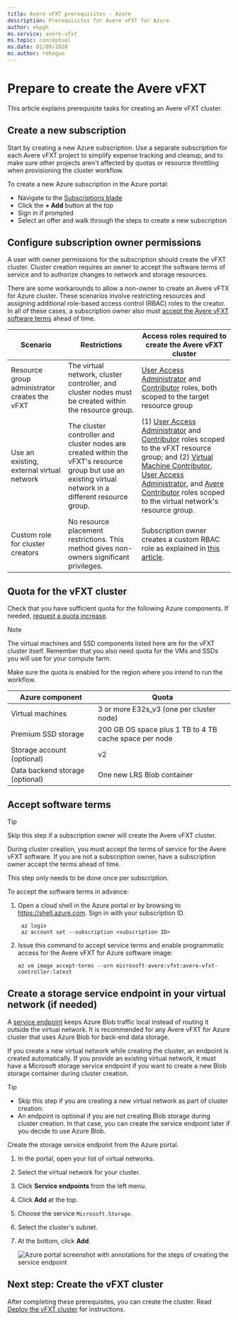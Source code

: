 ```yaml
---
title: Avere vFXT prerequisites - Azure
description: Prerequisites for Avere vFXT for Azure
author: ekpgh
ms.service: avere-vfxt
ms.topic: conceptual
ms.date: 01/09/2020
ms.author: rohogue
---
```


# Prepare to create the Avere vFXT

This article explains prerequisite tasks for creating an Avere vFXT cluster.

## Create a new subscription

Start by creating a new Azure subscription. Use a separate subscription for each Avere vFXT project to simplify expense tracking and cleanup, and to make sure other projects aren't affected by quotas or resource throttling when provisioning the cluster workflow.

To create a new Azure subscription in the Azure portal:

* Navigate to the [Subscriptions blade](https://ms.portal.azure.com/#blade/Microsoft_Azure_Billing/SubscriptionsBlade)
* Click the **+ Add** button at the top
* Sign in if prompted
* Select an offer and walk through the steps to create a new subscription

## Configure subscription owner permissions

A user with owner permissions for the subscription should create the vFXT cluster. Cluster creation requires an owner to accept the software terms of service and to authorize changes to network and storage resources.

There are some workarounds to allow a non-owner to create an Avere vFTX for Azure cluster. These scenarios involve restricting resources and assigning additional role-based access control (RBAC) roles to the creator. In all of these cases, a subscription owner also must [accept the Avere vFXT software terms](#accept-software-terms) ahead of time.

| Scenario | Restrictions | Access roles required to create the Avere vFXT cluster |
|----------|--------|-------|
| Resource group administrator creates the vFXT | The virtual network, cluster controller, and cluster nodes must be created within the resource group. | [User Access Administrator](../role-based-access-control/built-in-roles.md#user-access-administrator) and [Contributor](../role-based-access-control/built-in-roles.md#contributor) roles, both scoped to the target resource group |
| Use an existing, external virtual network | The cluster controller and cluster nodes are created within the vFXT's resource group but use an existing virtual network in a different resource group. | (1) [User Access Administrator](../role-based-access-control/built-in-roles.md#user-access-administrator) and [Contributor](../role-based-access-control/built-in-roles.md#contributor) roles scoped to the vFXT resource group; and (2) [Virtual Machine Contributor](../role-based-access-control/built-in-roles.md#virtual-machine-contributor), [User Access Administrator](../role-based-access-control/built-in-roles.md#user-access-administrator), and [Avere Contributor](../role-based-access-control/built-in-roles.md#avere-contributor) roles scoped to the virtual network's resource group. |
| Custom role for cluster creators | No resource placement restrictions. This method gives non-owners significant privileges. | Subscription owner creates a custom RBAC role as explained in [this article](avere-vfxt-non-owner.md). |

## Quota for the vFXT cluster

Check that you have sufficient quota for the following Azure components. If needed, [request a quota increase](https://docs.microsoft.com/azure/azure-supportability/resource-manager-core-quotas-request).

> [!NOTE]
> The virtual machines and SSD components listed here are for the vFXT cluster itself. Remember that you also need quota for the VMs and SSDs you will use for your compute farm.
>
> Make sure the quota is enabled for the region where you intend to run the workflow.

|Azure component|Quota|
|----------|-----------|
|Virtual machines|3 or more E32s_v3 (one per cluster node) |
|Premium SSD storage|200 GB OS space plus 1 TB to 4 TB cache space per node |
|Storage account (optional) |v2|
|Data backend storage (optional) |One new LRS Blob container |
<!-- this table also appears in the overview - update it there if updating here -->

## Accept software terms

> [!TIP]
> Skip this step if a subscription owner will create the Avere vFXT cluster.

During cluster creation, you must accept the terms of service for the Avere vFXT software. If you are not a subscription owner, have a subscription owner accept the terms ahead of time.

This step only needs to be done once per subscription.

To accept the software terms in advance:

1. Open a cloud shell in the Azure portal or by browsing to <https://shell.azure.com>. Sign in with your subscription ID.

   ```azurecli
    az login​
    az account set --subscription <subscription ID>
   ```

1. Issue this command to accept service terms and enable programmatic access for the Avere vFXT for Azure software image:

   ```azurecli
   az vm image accept-terms --urn microsoft-avere:vfxt:avere-vfxt-controller:latest
   ```

## Create a storage service endpoint in your virtual network (if needed)

A [service endpoint](../virtual-network/virtual-network-service-endpoints-overview.md) keeps Azure Blob traffic local instead of routing it outside the virtual network. It is recommended for any Avere vFXT for Azure cluster that uses Azure Blob for back-end data storage.

If you create a new virtual network while creating the cluster, an endpoint is created automatically. If you provide an existing virtual network, it must have a Microsoft storage service endpoint if you want to create a new Blob storage container during cluster creation.<!-- if there is no endpoint in that situation, the cluster creation will fail -->

> [!TIP]
>
>* Skip this step if you are creating a new virtual network as part of cluster creation.
>* An endpoint is optional if you are not creating Blob storage during cluster creation. In that case, you can create the service endpoint later if you decide to use Azure Blob.

Create the storage service endpoint from the Azure portal.

1. In the portal, open your list of virtual networks.
1. Select the virtual network for your cluster.
1. Click **Service endpoints** from the left menu.
1. Click **Add** at the top.
1. Choose the service ``Microsoft.Storage``.
1. Select the cluster's subnet.
1. At the bottom, click **Add**.

   ![Azure portal screenshot with annotations for the steps of creating the service endpoint](media/avere-vfxt-service-endpoint.png)

## Next step: Create the vFXT cluster

After completing these prerequisites, you can create the cluster. Read [Deploy the vFXT cluster](avere-vfxt-deploy.md) for instructions.
